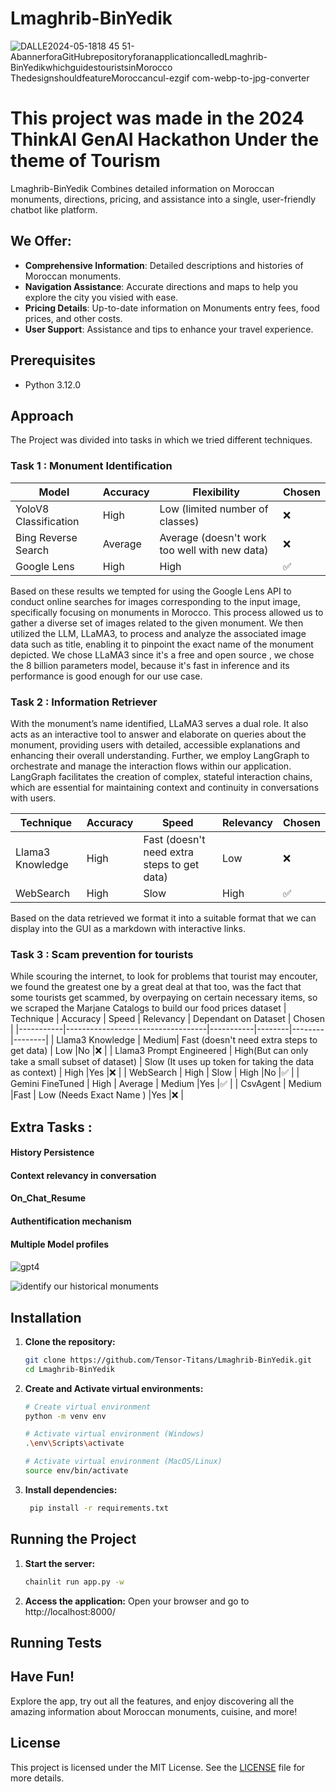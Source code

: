 # Lmaghrib-BinYedik
![DALLE2024-05-1818 45 51-AbannerforaGitHubrepositoryforanapplicationcalledLmaghrib-BinYedikwhichguidestouristsinMorocco ThedesignshouldfeatureMoroccancul-ezgif com-webp-to-jpg-converter](https://github.com/Tensor-Titans/Lmaghrib-BinYedik/assets/49345542/5ee03377-1f54-4fac-bb4e-1a252fec07d9)

 
 # This project was made in the 2024 ThinkAI GenAI Hackathon Under the theme of Tourism 
 
 
 Lmaghrib-BinYedik Combines detailed information on Moroccan monuments, directions, pricing, and assistance into a single, user-friendly chatbot like platform.

 ## We Offer:

- **Comprehensive Information**: Detailed descriptions and histories of Moroccan monuments.
- **Navigation Assistance**: Accurate directions and maps to help you explore the city you visied with ease.
- **Pricing Details**: Up-to-date information on Monuments entry fees, food prices, and other costs.
- **User Support**: Assistance and tips to enhance your travel experience.


## Prerequisites

- Python 3.12.0


## Approach

The Project was divided into tasks in which we tried different techniques.

### Task 1 : Monument Identification

| Model     | Accuracy                          | Flexibility |  Chosen | 
|-----------|-----------------------------------|-----------|------| 
| YoloV8 Classification     | High| Low (limited number of classes) |❌ |
| Bing Reverse Search | Average     | Average (doesn't work too well with new data) |❌ |
| Google Lens      | High              | High   |✅|



Based on these results we tempted for using the Google Lens API to conduct online searches for images corresponding to the input image, specifically focusing on monuments in Morocco. This process allowed us to gather a diverse set of images related to the given monument.
We then utilized the LLM, LLaMA3, to process and analyze the associated image data such as title, enabling it to pinpoint the exact name of the monument depicted.
We chose LLaMA3 since it's a free and open source , we chose the 8 billion parameters model, because it's fast in inference and its performance is good enough for our use case.






### Task 2 : Information Retriever
With the monument’s name identified, LLaMA3 serves a dual role. It also acts as an interactive tool to answer and elaborate on queries about the monument, providing users with detailed, accessible explanations and enhancing their overall understanding.
Further, we employ LangGraph to orchestrate and manage the interaction flows within our application. LangGraph facilitates the creation of complex, stateful interaction chains, which are essential for maintaining context and continuity in conversations with users.

| Technique   | Accuracy                       | Speed    | Relevancy | Chosen |
|-----------|-----------------------------------|-----------|--------|--------|
| Llama3 Knowledge     | High| Fast (doesn't need extra steps to get data) | Low  |❌ |
| WebSearch | High     | Slow  | High|✅ |

Based on the data retrieved we format it into a suitable format that we can display into the GUI as a markdown with interactive links.

### Task 3 : Scam prevention for tourists

While scouring the internet, to look for problems that tourist may encouter, we found the greatest one by a great deal at that too, was the fact that some tourists get scammed, by overpaying on certain necessary items, so we scraped the Marjane Catalogs to build our food prices dataset
| Technique   | Accuracy                       | Speed    | Relevancy | Dependant on Dataset | Chosen |
|-----------|-----------------------------------|-----------|--------|--------|--------|
| Llama3 Knowledge     | Medium| Fast (doesn't need extra steps to get data) | Low  |No |❌ |
| Llama3 Prompt Engineered  | High(But can only take a small subset of dataset) | Slow (It uses up token for taking the data as context) | High  |Yes |❌ |
| WebSearch | High     | Slow  | High |No |✅ |
| Gemini FineTuned | High     | Average | Medium  |Yes |✅ |
| CsvAgent | Medium     |Fast  | Low (Needs Exact Name ) |Yes |❌ |




## Extra Tasks :

#### History Persistence
#### Context relevancy in conversation
#### On_Chat_Resume
#### Authentification mechanism
#### Multiple Model profiles
#### 
![gpt4](https://github.com/Tensor-Titans/Lmaghrib-BinYedik/assets/77627747/ee42892b-9ee8-46c9-9203-33c8439184b0)




![identify our historical monuments](https://github.com/Tensor-Titans/Lmaghrib-BinYedik/assets/77627747/450391c4-8fd3-4d6c-b86a-dcb340880eba)

## Installation

1. **Clone the repository:**
    ```sh
    git clone https://github.com/Tensor-Titans/Lmaghrib-BinYedik.git
    cd Lmaghrib-BinYedik
    ```
3. **Create and Activate virtual environments:**
    ```sh
    # Create virtual environment
    python -m venv env
    
    # Activate virtual environment (Windows)
    .\env\Scripts\activate

    # Activate virtual environment (MacOS/Linux)
    source env/bin/activate
    ```

3. **Install dependencies:**
    ```sh
     pip install -r requirements.txt
    ```

## Running the Project

1. **Start the server:**
    ```sh
    chainlit run app.py -w
    ```

2. **Access the application:**
    Open your browser and go to http://localhost:8000/

## Running Tests
## Have Fun!

Explore the app, try out all the features, and enjoy discovering all the amazing information about Moroccan monuments, cuisine, and more!
  

## License

This project is licensed under the MIT License. See the [LICENSE](LICENSE) file for more details.
